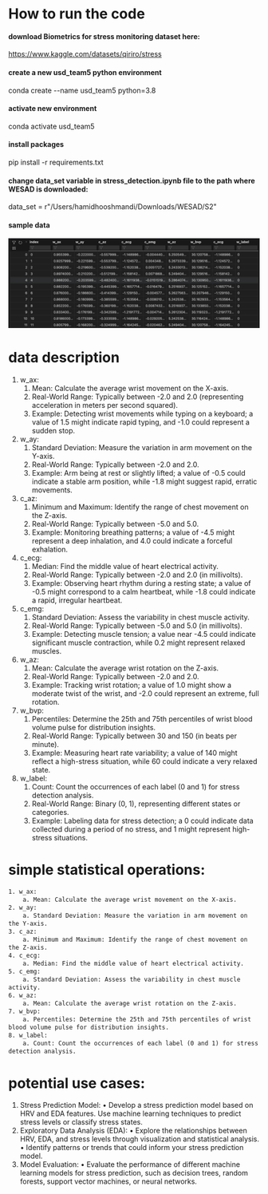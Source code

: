 # How to run the code
#### download Biometrics for stress monitoring dataset here:
https://www.kaggle.com/datasets/qiriro/stress

#### create a new usd_team5 python environment
conda create --name usd_team5 python=3.8

#### activate new environment
conda activate usd_team5

#### install packages
pip install -r requirements.txt

#### change data_set variable in stress_detection.ipynb file to the path where WESAD is downloaded:
data_set = r"/Users/hamidhooshmandi/Downloads/WESAD/S2"


#### sample data
![alt text](image.png)

# data description 
1. w_ax:
    1. Mean: Calculate the average wrist movement on the X-axis.
    2. Real-World Range: Typically between -2.0 and 2.0 (representing acceleration in meters per second squared).
    3. Example: Detecting wrist movements while typing on a keyboard; a value of 1.5 might indicate rapid typing, and -1.0 could represent a sudden stop.
2. w_ay:
    1. Standard Deviation: Measure the variation in arm movement on the Y-axis.
    2. Real-World Range: Typically between -2.0 and 2.0.
    3. Example: Arm being at rest or slightly lifted; a value of -0.5 could indicate a stable arm position, while -1.8 might suggest rapid, erratic movements.
3. c_az:
    1. Minimum and Maximum: Identify the range of chest movement on the Z-axis.
    2. Real-World Range: Typically between -5.0 and 5.0.
    3. Example: Monitoring breathing patterns; a value of -4.5 might represent a deep inhalation, and 4.0 could indicate a forceful exhalation.
4. c_ecg:
    1. Median: Find the middle value of heart electrical activity.
    2. Real-World Range: Typically between -2.0 and 2.0 (in millivolts).
    3. Example: Observing heart rhythm during a resting state; a value of -0.5 might correspond to a calm heartbeat, while -1.8 could indicate a rapid, irregular heartbeat.
5. c_emg:
    1. Standard Deviation: Assess the variability in chest muscle activity.
    2. Real-World Range: Typically between -5.0 and 5.0 (in millivolts).
    3. Example: Detecting muscle tension; a value near -4.5 could indicate significant muscle contraction, while 0.2 might represent relaxed muscles.
6. w_az:
    1. Mean: Calculate the average wrist rotation on the Z-axis.
    2. Real-World Range: Typically between -2.0 and 2.0.
    3. Example: Tracking wrist rotation; a value of 1.0 might show a moderate twist of the wrist, and -2.0 could represent an extreme, full rotation.
7. w_bvp:
    1. Percentiles: Determine the 25th and 75th percentiles of wrist blood volume pulse for distribution insights.
    2. Real-World Range: Typically between 30 and 150 (in beats per minute).
    3. Example: Measuring heart rate variability; a value of 140 might reflect a high-stress situation, while 60 could indicate a very relaxed state.
8. w_label:
    1. Count: Count the occurrences of each label (0 and 1) for stress detection analysis.
    2. Real-World Range: Binary (0, 1), representing different states or categories.
    3. Example: Labeling data for stress detection; a 0 could indicate data collected during a period of no stress, and 1 might represent high-stress situations.


# simple statistical operations:
    1. w_ax:
        a. Mean: Calculate the average wrist movement on the X-axis.
    2. w_ay:
        a. Standard Deviation: Measure the variation in arm movement on the Y-axis.
    3. c_az:
        a. Minimum and Maximum: Identify the range of chest movement on the Z-axis.
    4. c_ecg:
        a. Median: Find the middle value of heart electrical activity.
    5. c_emg:
        a. Standard Deviation: Assess the variability in chest muscle activity.
    6. w_az:
        a. Mean: Calculate the average wrist rotation on the Z-axis.
    7. w_bvp:
        a. Percentiles: Determine the 25th and 75th percentiles of wrist blood volume pulse for distribution insights.
    8. w_label:
        a. Count: Count the occurrences of each label (0 and 1) for stress detection analysis.


# potential use cases:
1. Stress Prediction Model:
    • Develop a stress prediction model based on HRV and EDA features. Use machine learning techniques to predict stress levels or classify stress states.
2. Exploratory Data Analysis (EDA):
    • Explore the relationships between HRV, EDA, and stress levels through visualization and statistical analysis.
    • Identify patterns or trends that could inform your stress prediction model.
3. Model Evaluation:
    • Evaluate the performance of different machine learning models for stress prediction, such as decision trees, random forests, support vector machines, or neural networks.
